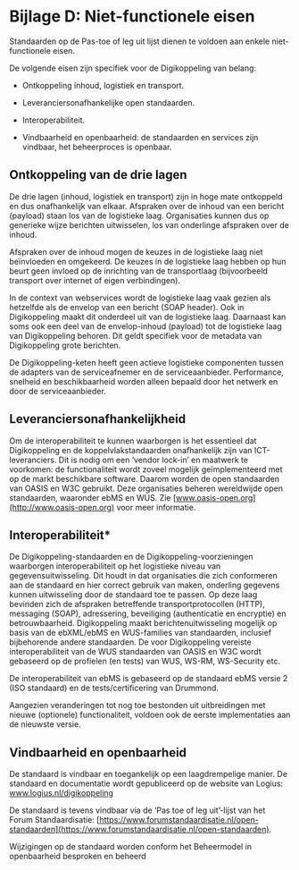 # Bijlage D: Niet-functionele eisen

Standaarden op de Pas-toe of leg uit lijst dienen te voldoen aan enkele niet-functionele eisen.

De volgende eisen zijn specifiek voor de Digikoppeling van belang:

- Ontkoppeling inhoud, logistiek en transport.

- Leveranciersonafhankelijke open standaarden.

- Interoperabiliteit.

- Vindbaarheid en openbaarheid: de standaarden en services zijn vindbaar, het beheerproces is openbaar.

## Ontkoppeling van de drie lagen

De drie lagen (inhoud, logistiek en transport) zijn in hoge mate ontkoppeld en dus onafhankelijk van elkaar. Afspraken over de inhoud van een bericht (payload) staan los van de logistieke laag. Organisaties kunnen dus op generieke wijze berichten uitwisselen, los van onderlinge afspraken over de inhoud.

Afspraken over de inhoud mogen de keuzes in de logistieke laag niet beïnvloeden en omgekeerd. De keuzes in de logistieke laag hebben op hun beurt geen invloed op de inrichting van de transportlaag (bijvoorbeeld transport over internet of eigen verbindingen).

In de context van webservices wordt de logistieke laag vaak gezien als hetzelfde als de envelop van een bericht (SOAP header). Ook in Digikoppeling maakt dit onderdeel uit van de logistieke laag. Daarnaast kan soms ook een deel van de envelop-inhoud (payload) tot de logistieke laag van Digikoppeling behoren. Dit geldt specifiek voor de metadata van Digikoppeling grote berichten.

De Digikoppeling-keten heeft geen actieve logistieke componenten tussen de adapters van de serviceafnemer en de serviceaanbieder. Performance, snelheid en beschikbaarheid worden alleen bepaald door het netwerk en door de serviceaanbieder.

## Leveranciersonafhankelijkheid

Om de interoperabiliteit te kunnen waarborgen is het essentieel dat
Digikoppeling en de koppelvlakstandaarden onafhankelijk zijn van
ICT-leveranciers. Dit is nodig om een ‘vendor lock-in’ en maatwerk te voorkomen: de functionaliteit wordt zoveel mogelijk geïmplementeerd met op de markt beschikbare software. Daarom worden de open standaarden van OASIS en W3C gebruikt. Deze organisaties beheren wereldwijde open standaarden, waaronder ebMS en WUS. Zie [www.oasis-open.org](http://www.oasis-open.org) voor meer informatie.

## Interoperabiliteit*

De Digikoppeling-standaarden en de Digikoppeling-voorzieningen waarborgen interoperabiliteit op het logistieke niveau van gegevensuitwisseling. Dit houdt in dat organisaties die zich conformeren aan de standaard en hier correct gebruik van maken, onderling gegevens kunnen uitwisseling door de standaard toe te passen. Op deze laag bevinden zich de afspraken betreffende transportprotocollen (HTTP), messaging (SOAP), adressering, beveiliging
(authenticatie en encryptie) en betrouwbaarheid. Digikoppeling maakt berichtenuitwisseling mogelijk op basis van de ebXML/ebMS en WUS-families van standaarden, inclusief bijbehorende andere standaarden. De voor Digikoppeling vereiste interoperabiliteit van de WUS standaarden van OASIS en W3C wordt gebaseerd op de profielen (en tests) van WUS, WS-RM, WS-Security etc.

De interoperabiliteit van ebMS is gebaseerd op de standaard ebMS versie 2 (ISO standaard) en de tests/certificering van Drummond.

Aangezien veranderingen tot nog toe bestonden uit uitbreidingen met nieuwe
(optionele) functionaliteit, voldoen ook de eerste implementaties aan de nieuwste versie.

## Vindbaarheid en openbaarheid

De standaard is vindbaar en toegankelijk op een laagdrempelige manier. De standaard en documentatie wordt gepubliceerd op de website van Logius: www.logius.nl/digikoppeling

De standaard is tevens vindbaar via de ‘Pas toe of leg uit’-lijst van het Forum
Standaardisatie: [https://www.forumstandaardisatie.nl/open-standaarden](https://www.forumstandaardisatie.nl/open-standaarden).

Wijzigingen op de standaard worden conform het Beheermodel in openbaarheid besproken en beheerd
